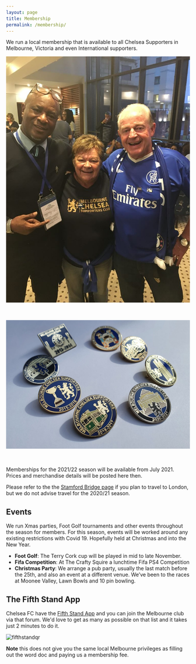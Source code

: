 ```yaml
---
layout: page
title: Membership
permalink: /membership/
---
```

We run a local membership that is available to all Chelsea Supporters in Melbourne, Victoria and even International supporters.

![membership](/assets/membership1.jpg)

<br>

![membershipbadges.jpg](/assets/membershipbadges.jpg)

<br>


Memberships for the 2021/22 season will be available from July 2021.
Prices and merchandise details will be posted here then.


Please refer to the the [Stamford Bridge page](https://www.melbournechelsea.com.au/stamfordbridge/) if you plan to travel to London, but we do not advise travel for the 2020/21 season.


## Events
We run Xmas parties, Foot Golf tournaments and other events throughout the season for members. For this season, events will be worked around any existing restrictions with Covid 19. Hopefully held at Christmas and into the New Year.

- **Foot Golf**: The Terry Cork cup will be played in mid to late November.
- **Fifa Competition**: At The Crafty Squire a lunchtime Fifa PS4 Competition
- **Christmas Party**: We arrange a pub party, usually the last match before the 25th, and also an event at a different venue. We’ve been to the races at Moonee Valley, Lawn Bowls and 10 pin bowling.

## The Fifth Stand App
Chelsea FC have the [Fifth Stand App](https://apps.apple.com/au/app/chelsea-fc-the-5th-stand/id1353142218) and you can join the Melbourne club via that forum. We'd love to get as many as possible on that list and it takes just 2 minutes to do it.

![fifthstandqr](fifthstandqr.jpg)

**Note** this does not give you the same local Melbourne privileges as filling out the word doc and paying us a membership fee.
